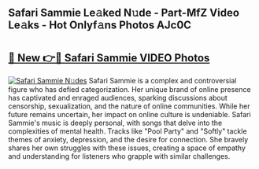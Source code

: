 ## Safari Sammie Le𝚊ked N𝚞de - Part-MfZ Video Le𝚊ks - Hot Onlyf𝚊ns Photos AJc0C

# <h2><a href="http://ab20065.deff.icu/?id=Safari+Sammie">🔗 New 👉🔴 Safari Sammie VIDEO Photos</a></h2>

[![Safari Sammie N𝚞des](https://i.imgur.com/rIISA9y.gif)](http://ab20065.deff.icu/?id=Safari+Sammie)
Safari Sammie is a complex and controversial figure who has defied categorization. Her unique brand of online presence has captivated and enraged audiences, sparking discussions about censorship, sexualization, and the nature of online communities. While her future remains uncertain, her impact on online culture is undeniable. Safari Sammie's music is deeply personal, with songs that delve into the complexities of mental health. Tracks like "Pool Party" and "Softly" tackle themes of anxiety, depression, and the desire for connection. She bravely shares her own struggles with these issues, creating a space of empathy and understanding for listeners who grapple with similar challenges.
